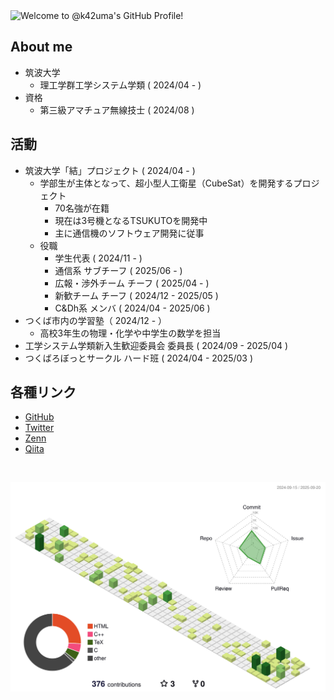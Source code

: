 <img src = "https://capsule-render.vercel.app/api?type=blur&height=270&color=gradient&text=@%20k42uma&section=header&reversal=false&textBg=false&fontColor=4d4d4d&fontAlign=50&animation=fadeIn&desc=Aspiring%20engineer%20from%20Japan%20🇯🇵&descSize=14&descAlignY=65&descAlign=58" alt = "Welcome to @k42uma's GitHub Profile!">

## About me
- 筑波大学
  - 理工学群工学システム学類 ( 2024/04 - )
- 資格
  - 第三級アマチュア無線技士 ( 2024/08 )
## 活動
  - 筑波大学「結」プロジェクト ( 2024/04 - )
    - 学部生が主体となって、超小型人工衛星（CubeSat）を開発するプロジェクト
      - 70名強が在籍
      - 現在は3号機となるTSUKUTOを開発中
      - 主に通信機のソフトウェア開発に従事
    - 役職
      - 学生代表 ( 2024/11 - )
      - 通信系 サブチーフ ( 2025/06 - )
      - 広報・渉外チーム チーフ ( 2025/04 - )
      - 新歓チーム チーフ ( 2024/12 - 2025/05 )
      - C&Dh系 メンバ ( 2024/04 - 2025/06 )
  - つくば市内の学習塾（ 2024/12 - ）
    - 高校3年生の物理・化学や中学生の数学を担当
  - 工学システム学類新入生歓迎委員会 委員長 ( 2024/09 - 2025/04 )
  - つくばろぼっとサークル ハード班 ( 2024/04 - 2025/03 )

## 各種リンク
- [GitHub](https://github.com/k42um/)
- [Twitter](https://x.com/k42uma)
- [Zenn](https://zenn.dev/k42uma)
- [Qiita](https://qiita.com/k42uma)

<br>

![](./profile-3d-contrib/profile-green-animate.svg)